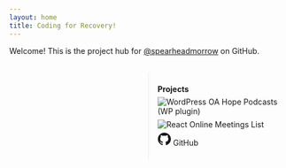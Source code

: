 ```yaml
---
layout: home
title: Coding for Recovery!
---
```


Welcome! This is the project hub for [@spearheadmorrow](https://github.com/spearheadmorrow) on GitHub.

<aside class="sidebar">
	<nav>
		<ul>
			<li>
			  <strong>Projects</strong>
			  <ul>
				<li><a href="/projects/oa-hope-podcasts"> 
					<img class="icon" src="https://upload.wikimedia.org/wikipedia/commons/thumb/0/09/Wordpress-Logo.svg/1024px-Wordpress-Logo.svg.png?20210511042647" alt="WordPress">
					OA Hope Podcasts (WP plugin)</a></li>
				<li><a href="/projects/online-meeting-list"> 
					<img class="icon" src="https://upload.wikimedia.org/wikipedia/commons/3/30/React_Logo_SVG.svg" alt="React">
					Online Meetings List</a></li>
			  </ul>
			</li>
			<li><a href="https://github.com/spearheadmorrow"> 
				<svg class="icon" xmlns="http://www.w3.org/2000/svg" viewBox="0 0 24 24" width="24" height="24" role="img" aria-label="GitHub"><path fill="#181717" d="M12 .5C5.73.5.5 5.73.5 12c0 5.08 3.29 9.38 7.86 10.9.58.11.79-.25.79-.56 0-.28-.01-1.02-.02-2-3.2.7-3.88-1.54-3.88-1.54-.53-1.35-1.3-1.71-1.3-1.71-1.06-.72.08-.71.08-.71 1.17.08 1.78 1.2 1.78 1.2 1.04 1.78 2.73 1.27 3.4.97.11-.76.41-1.27.74-1.56-2.56-.29-5.26-1.28-5.26-5.72 0-1.26.45-2.29 1.19-3.1-.12-.29-.52-1.46.11-3.05 0 0 .97-.31 3.18 1.18.92-.26 1.9-.39 2.88-.39.98 0 1.96.13 2.88.39 2.2-1.49 3.17-1.18 3.17-1.18.63 1.59.24 2.76.12 3.05.74.81 1.18 1.84 1.18 3.1 0 4.45-2.71 5.43-5.29 5.71.42.36.8 1.08.8 2.18 0 1.57-.01 2.83-.01 3.22 0 .31.21.67.8.56C20.71 21.38 24 17.08 24 12c0-6.27-5.23-11.5-12-11.5z"/></svg>
				GitHub</a></li>
		</ul>
	</nav>
</aside>

<style>
/* Minimal sidebar styling — theme-compatible, lightweight */
.sidebar{border-left:1px solid rgba(0,0,0,0.06);padding:1rem;margin:1rem 0}
@media(min-width:900px){.sidebar{float:right;width:220px;margin-left:1.5rem}}
.sidebar h3{margin-top:0}
.sidebar ul{list-style:none;padding:0;margin:0}
.sidebar li{margin:.4rem 0}
.sidebar a{color:inherit;text-decoration:none}
.sidebar a:hover{text-decoration:underline}
</style>
